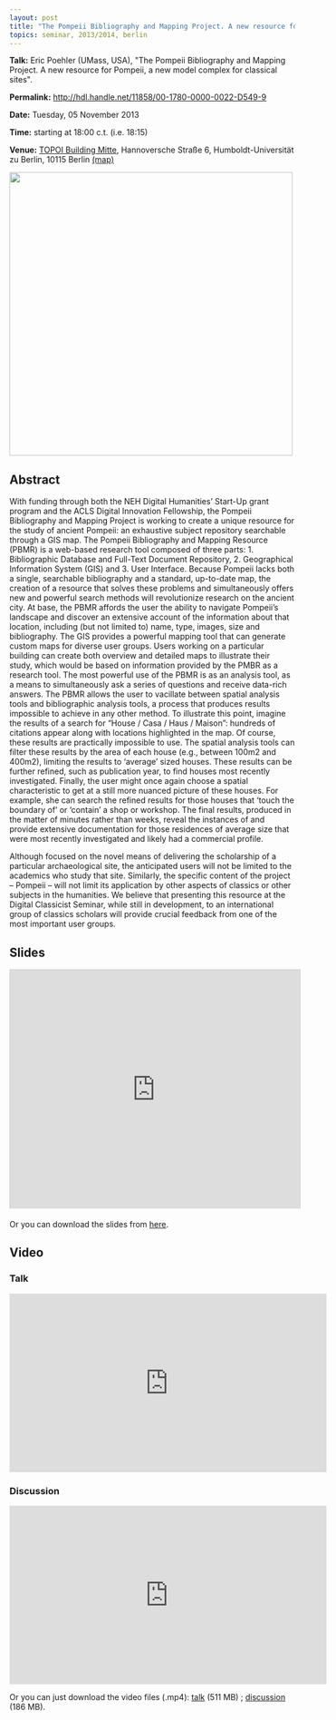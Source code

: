 ```yaml
---
layout: post
title: "The Pompeii Bibliography and Mapping Project. A new resource for Pompeii, a new model complex for classical sites"
topics: seminar, 2013/2014, berlin
---
```


**Talk:** Eric Poehler (UMass, USA), "The Pompeii Bibliography and Mapping Project. A new resource for Pompeii, a new model complex for classical sites".

**Permalink:** <http://hdl.handle.net/11858/00-1780-0000-0022-D549-9>

**Date:** Tuesday, 05 November 2013

**Time:** starting at 18:00 c.t. (i.e. 18:15)

**Venue:** [TOPOI Building Mitte](http://www.topoi.org/buildings/), Hannoversche Straße 6, Humboldt-Universität zu Berlin, 10115 Berlin [(map)](http://maps.google.de/maps?f=q&source=s_q&hl=de&geocode=&q=berlin+hannoversche+stra%C3%9Fe+6&sll=51.151786,10.415039&sspn=24.62582,42.626953&ie=UTF8&t=h&z=16&iwloc=A)

<img src="/berlin/files/PBMP_logo.png" width="500px"/>


<br />

## Abstract

With funding through both the NEH Digital Humanities’ Start-Up grant program and the ACLS Digital Innovation Fellowship, the Pompeii Bibliography and Mapping Project is working to create a unique resource for the study of ancient Pompeii: an exhaustive subject repository searchable through a GIS map.  The Pompeii Bibliography and Mapping Resource (PBMR) is a web-based research tool composed of three parts: 1. Bibliographic Database and Full-Text Document Repository, 2. Geographical Information System (GIS) and 3. User Interface. Because Pompeii lacks both a single, searchable bibliography and a standard, up-to-date map, the creation of a resource that solves these problems and simultaneously offers new and powerful search methods will revolutionize research on the ancient city. At base, the PBMR affords the user the ability to navigate Pompeii’s landscape and discover an extensive account of the information about that location, including (but not limited to) name, type, images, size and bibliography. The GIS provides a powerful mapping tool that can generate custom maps for diverse user groups. Users working on a particular building can create both overview and detailed maps to illustrate their study, which would be based on information provided by the PMBR as a research tool. The most powerful use of the PBMR is as an analysis tool, as a means to simultaneously ask a series of questions and receive data-rich answers. The PBMR allows the user to vacillate between spatial analysis tools and bibliographic analysis tools, a process that produces results impossible to achieve in any other method. To illustrate this point, imagine the results of a search for “House / Casa / Haus / Maison”: hundreds of citations appear along with locations highlighted in the map. Of course, these results are practically impossible to use. The spatial analysis tools can filter these results by the area of each house (e.g., between 100m2 and 400m2), limiting the results to ‘average’ sized houses. These results can be further refined, such as publication year, to find houses most recently investigated. Finally, the user might once again choose a spatial characteristic to get at a still more nuanced picture of these houses. For example, she can search the refined results for those houses that ‘touch the boundary of’ or ‘contain’ a shop or workshop. The final results, produced in the matter of minutes rather than weeks, reveal the instances of and provide extensive documentation for those residences of average size that were most recently investigated and likely had a commercial profile.

Although focused on the novel means of delivering the scholarship of a particular archaeological site, the anticipated users will not be limited to the academics who study that site. Similarly, the specific content of the project – Pompeii – will not limit its application by other aspects of classics or other subjects in the humanities. We believe that presenting this resource at the Digital Classicist Seminar, while still in development, to an international group of classics scholars will provide crucial feedback from one of the most important user groups.

## Slides

<iframe src="http://de.slideshare.net/slideshow/embed_code/29118715" width="512" height="421" frameborder="0" marginwidth="0" marginheight="0" scrolling="no" style="border:1px solid #CCC;border-width:1px 1px 0;margin-bottom:5px"> </iframe>

Or you can download the slides from [here](/berlin/files/slides/dcsb_poehler_2013-11-05.pdf).

## Video

### Talk

<iframe width="560" height="315" src="http://www.youtube.com/embed/zMu-U5sFZH0" frameborder="0"> </iframe>

### Discussion

<iframe width="560" height="315" src="http://www.youtube.com/embed/EW1yCpBRM0Q" frameborder="0"> </iframe>

Or you can just download the video files (.mp4): [talk](/berlin/files/videos/2013-2014/dcsb_poehler_talk.mp4) (511 MB) ; [discussion](/berlin/files/videos/2013-2014/dcsb_poehler_discussion.mp4) (186 MB).
